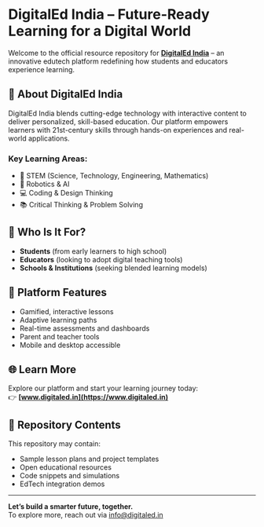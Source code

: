 # DigitalEd India – Future-Ready Learning for a Digital World

Welcome to the official resource repository for **[DigitalEd India](https://www.digitaled.in)** – an innovative edutech platform redefining how students and educators experience learning.

## 🚀 About DigitalEd India

DigitalEd India blends cutting-edge technology with interactive content to deliver personalized, skill-based education. Our platform empowers learners with 21st-century skills through hands-on experiences and real-world applications.

### Key Learning Areas:
- 🧪 STEM (Science, Technology, Engineering, Mathematics)
- 🤖 Robotics & AI
- 💻 Coding & Design Thinking
- 📚 Critical Thinking & Problem Solving

## 🎯 Who Is It For?
- **Students** (from early learners to high school)
- **Educators** (looking to adopt digital teaching tools)
- **Schools & Institutions** (seeking blended learning models)

## 🔑 Platform Features
- Gamified, interactive lessons  
- Adaptive learning paths  
- Real-time assessments and dashboards  
- Parent and teacher tools  
- Mobile and desktop accessible  

## 🌐 Learn More
Explore our platform and start your learning journey today:  
👉 **[www.digitaled.in](https://www.digitaled.in)**

## 📁 Repository Contents
This repository may contain:
- Sample lesson plans and project templates  
- Open educational resources  
- Code snippets and simulations  
- EdTech integration demos  

---

**Let’s build a smarter future, together.**  
To explore more, reach out via [info@digitaled.in](mailto:info@digitaled.in)

